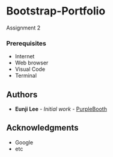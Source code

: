 # Bootstrap-Portfolio
Assignment 2


### Prerequisites

- Internet
- Web browser
- Visual Code 
- Terminal

## Authors

* **Eunji Lee** - *Initial work* - [PurpleBooth](https://github.com/eunji120)

## Acknowledgments

* Google
* etc
